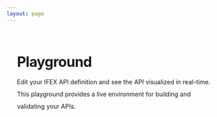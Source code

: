 ```yaml
---
layout: page
---
```


<script setup>
import Playground from './Playground.vue'
</script>

<div class="playground-page">

# Playground

Edit your IFEX API definition and see the API visualized in real-time. This playground provides a live environment for building and validating your APIs.

<Playground />

</div>

<style>
.playground-page h1 {
  margin: 48px 0 16px;
  padding-top: 24px;
  letter-spacing: -0.02em;
  line-height: 32px;
  font-size: 32px;
}

.playground-page {
  padding: 0 24px; /* Same padding as navbar wrapper */
}

@media (min-width: 1440px) {
  .playground-page {
    padding: 0 8rem;
  }
}


.playground-page p {
  line-height: 28px;
  margin: 16px 0;
}
</style>
